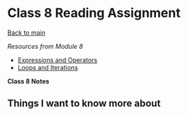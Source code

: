 # Class 8 Reading Assignment

[Back to main](https://michaeldulin.github.io/reading-notes)

*Resources from Module 8* 

- [Expressions and Operators](https://developer.mozilla.org/en-US/docs/Web/JavaScript/Guide/Expressions_and_Operators)
- [Loops and Iterations](https://developer.mozilla.org/en-US/docs/Web/JavaScript/Guide/Loops_and_iteration)


**Class 8 Notes**

## Things I want to know more about
